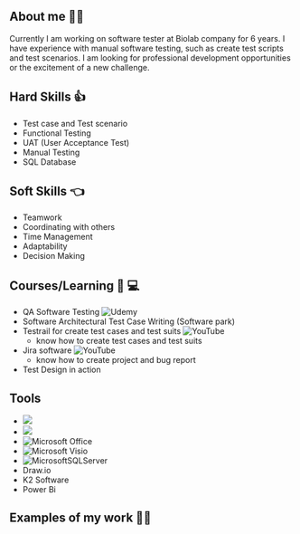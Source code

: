 
## About me :woman_office_worker:
Currently I am working on software tester at Biolab company for 6 years.
I have experience with manual software testing, such as create test scripts and test scenarios.
I am looking for professional development opportunities or the excitement of a new challenge.

## Hard Skills :thumbsup:
- Test case and Test scenario
- Functional Testing
- UAT (User Acceptance Test)
- Manual Testing
- SQL Database


## Soft Skills :point_left:
- Teamwork
- Coordinating with others
- Time Management
- Adaptability
- Decision Making

## Courses/Learning :blue_book: :computer:
- QA Software Testing ![Udemy](https://img.shields.io/badge/Udemy-A435F0?style=for-the-badge&logo=Udemy&logoColor=white)
- Software Architectural Test Case Writing (Software park) 
- Testrail for create test cases and test suits ![YouTube](https://img.shields.io/badge/YouTube-%23FF0000.svg?style=for-the-badge&logo=YouTube&logoColor=white)
  * know how to create test cases and test suits
- Jira software ![YouTube](https://img.shields.io/badge/YouTube-%23FF0000.svg?style=for-the-badge&logo=YouTube&logoColor=white)
  * know how to create project and bug report
- Test Design in action 

## Tools
* <img src="https://img.shields.io/badge/clickup-%237B68EE.svg?&style=for-the-badge&logo=clickup&logoColor=white" />
* <img src="https://img.shields.io/badge/trello-%230079BF.svg?&style=for-the-badge&logo=trello&logoColor=white" />
* ![Microsoft Office](https://img.shields.io/badge/Microsoft_Office-D83B01?style=for-the-badge&logo=microsoft-office&logoColor=white)
* ![Microsoft Visio ](https://img.shields.io/badge/Microsoft_Visio-3955A3?style=for-the-badge&logo=microsoft-visio&logoColor=white)
* ![MicrosoftSQLServer](https://img.shields.io/badge/Microsoft%20SQL%20Server-CC2927?style=for-the-badge&logo=microsoft%20sql%20server&logoColor=white)
*  Draw.io
*  K2 Software
*  Power Bi


## Examples of my work :woman_technologist:

